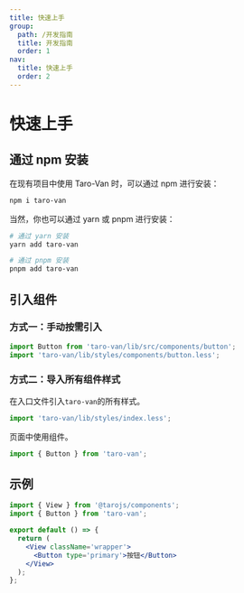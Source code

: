 ```yaml
---
title: 快速上手
group:
  path: /开发指南
  title: 开发指南
  order: 1
nav:
  title: 快速上手
  order: 2
---
```


# 快速上手

## 通过 npm 安装

在现有项目中使用 Taro-Van 时，可以通过 npm 进行安装：

```bash
npm i taro-van
```

当然，你也可以通过 yarn 或 pnpm 进行安装：

```bash
# 通过 yarn 安装
yarn add taro-van

# 通过 pnpm 安装
pnpm add taro-van
```

## 引入组件

### 方式一：手动按需引入

```jsx | pure
import Button from 'taro-van/lib/src/components/button';
import 'taro-van/lib/styles/components/button.less';
```

### 方式二：导入所有组件样式

在入口文件引入`taro-van`的所有样式。

```jsx | pure
import 'taro-van/lib/styles/index.less';
```

页面中使用组件。

```jsx | pure
import { Button } from 'taro-van';
```

## 示例

```jsx | pure
import { View } from '@tarojs/components';
import { Button } from 'taro-van';

export default () => {
  return (
    <View className='wrapper'>
      <Button type='primary'>按钮</Button>
    </View>
  );
};
```
